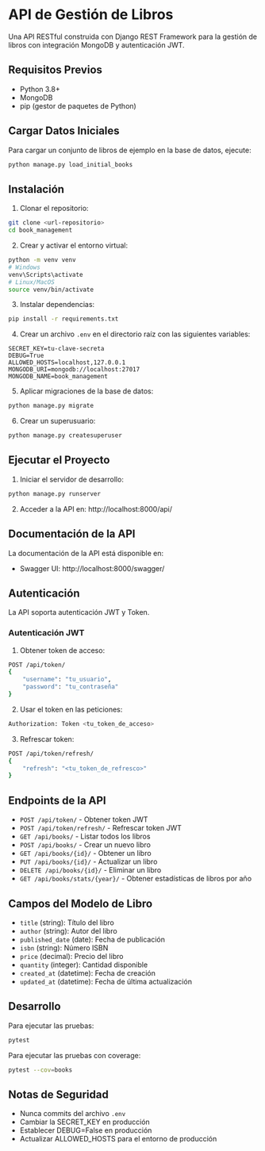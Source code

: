 # API de Gestión de Libros

Una API RESTful construida con Django REST Framework para la gestión de libros con integración MongoDB y autenticación JWT.

## Requisitos Previos

- Python 3.8+
- MongoDB
- pip (gestor de paquetes de Python)

## Cargar Datos Iniciales

Para cargar un conjunto de libros de ejemplo en la base de datos, ejecute:
```bash
python manage.py load_initial_books
```

## Instalación

1. Clonar el repositorio:
```bash
git clone <url-repositorio>
cd book_management
```

2. Crear y activar el entorno virtual:
```bash
python -m venv venv
# Windows
venv\Scripts\activate
# Linux/MacOS
source venv/bin/activate
```

3. Instalar dependencias:
```bash
pip install -r requirements.txt
```

4. Crear un archivo `.env` en el directorio raíz con las siguientes variables:
```
SECRET_KEY=tu-clave-secreta
DEBUG=True
ALLOWED_HOSTS=localhost,127.0.0.1
MONGODB_URI=mongodb://localhost:27017
MONGODB_NAME=book_management
```

5. Aplicar migraciones de la base de datos:
```bash
python manage.py migrate
```

6. Crear un superusuario:
```bash
python manage.py createsuperuser
```

## Ejecutar el Proyecto

1. Iniciar el servidor de desarrollo:
```bash
python manage.py runserver
```

2. Acceder a la API en: http://localhost:8000/api/

## Documentación de la API

La documentación de la API está disponible en:
- Swagger UI: http://localhost:8000/swagger/

## Autenticación

La API soporta autenticación JWT y Token.

### Autenticación JWT

1. Obtener token de acceso:
```bash
POST /api/token/
{
    "username": "tu_usuario",
    "password": "tu_contraseña"
}
```

2. Usar el token en las peticiones:
```bash
Authorization: Token <tu_token_de_acceso>
```

3. Refrescar token:
```bash
POST /api/token/refresh/
{
    "refresh": "<tu_token_de_refresco>"
}
```

## Endpoints de la API

- `POST /api/token/` - Obtener token JWT
- `POST /api/token/refresh/` - Refrescar token JWT
- `GET /api/books/` - Listar todos los libros
- `POST /api/books/` - Crear un nuevo libro
- `GET /api/books/{id}/` - Obtener un libro
- `PUT /api/books/{id}/` - Actualizar un libro
- `DELETE /api/books/{id}/` - Eliminar un libro
- `GET /api/books/stats/{year}/` - Obtener estadísticas de libros por año

## Campos del Modelo de Libro

- `title` (string): Título del libro
- `author` (string): Autor del libro
- `published_date` (date): Fecha de publicación
- `isbn` (string): Número ISBN
- `price` (decimal): Precio del libro
- `quantity` (integer): Cantidad disponible
- `created_at` (datetime): Fecha de creación
- `updated_at` (datetime): Fecha de última actualización

## Desarrollo

Para ejecutar las pruebas:
```bash
pytest
```

Para ejecutar las pruebas con coverage:
```bash
pytest --cov=books
```

## Notas de Seguridad

- Nunca commits del archivo `.env`
- Cambiar la SECRET_KEY en producción
- Establecer DEBUG=False en producción
- Actualizar ALLOWED_HOSTS para el entorno de producción
